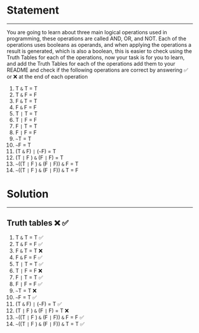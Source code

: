 # Statement
---
You are going to learn about three main logical operations used in programming, these operations are called AND, OR, and NOT. Each of the operations uses booleans as operands, and when applying the operations a result is generated, which is also a boolean, this is easier to check using the Truth Tables for each of the operations, now your task is for you to learn, and add the Truth Tables for each of the operations add them to your README and check if the following operations are correct by answering ✅ or ❌ at the end of each operation

1. T `&` T = T
2. T `&` F = F
3. F `&` T = T
4. F `&` F = F
5. T `|` T = T
6. T `|` F = F
7. F `|` T = T
8. F `|` F = F
9. `~`T = T
10. `~`F = T
11. (T `&` F) `|` (`~`F) = T
12. (T `|` F ) `&` (F `|` F) = T
13. `~`((T `|` F ) `&` (F `|` F)) `&` F = T
14. `~`((T `|` F ) `&` (F `|` F)) `&` T = F

# Solution
---
## Truth tables ❌ ✅
1. T `&` T = T ✅
2. T `&` F = F ✅
3. F `&` T = T ❌
4. F `&` F = F ✅
5. T `|` T = T ✅
6. T `|` F = F ❌
7. F `|` T = T ✅
8. F `|` F = F ✅
9. `~`T = T ❌
10. `~`F = T ✅
11. (T `&` F) `|` (`~`F) = T ✅
12. (T `|` F ) `&` (F `|` F) = T ❌
13. `~`((T `|` F ) `&` (F `|` F)) `&` F = F ✅
14. `~`((T `|` F ) `&` (F `|` F)) `&` T = T ✅